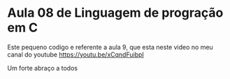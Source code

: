 # Aula 08 de Linguagem de progração em C
 Este pequeno codigo e referente a aula 9, que esta neste video no meu canal do youtube https://youtu.be/xCqndFuibpI
 
 Um forte abraço a todos
